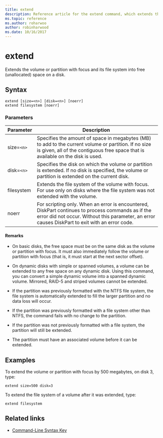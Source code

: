 ```yaml
---
title: extend
description: Reference article for the extend command, which extends the volume or partition with focus and its file system into free (unallocated) space on a disk.
ms.topic: reference
ms.author: roharwoo
author: robinharwood
ms.date: 10/16/2017
---
```


# extend



Extends the volume or partition with focus and its file system into free (unallocated) space on a disk.

## Syntax

```
extend [size=<n>] [disk=<n>] [noerr]
extend filesystem [noerr]
```

### Parameters

| Parameter | Description |
| --------- | ----------- |
| size=`<n>` | Specifies the amount of space in megabytes (MB) to add to the current volume or partition. If no size is given, all of the contiguous free space that is available on the disk is used. |
| disk=`<n>` | Specifies the disk on which the volume or partition is extended. If no disk is specified, the volume or partition is extended on the current disk. |
| filesystem | Extends the file system of the volume with focus. For use only on disks where the file system was not extended with the volume. |
| noerr | For scripting only. When an error is encountered, DiskPart continues to process commands as if the error did not occur. Without this parameter, an error causes DiskPart to exit with an error code. |

#### Remarks

- On basic disks, the free space must be on the same disk as the volume or partition with focus. It must also immediately follow the volume or partition with focus (that is, it must start at the next sector offset).

- On dynamic disks with simple or spanned volumes, a volume can be extended to any free space on any dynamic disk. Using this command, you can convert a simple dynamic volume into a spanned dynamic volume. Mirrored, RAID-5 and striped volumes cannot be extended.

- If the partition was previously formatted with the NTFS file system, the file system is automatically extended to fill the larger partition and no data loss will occur.

- If the partition was previously formatted with a file system other than NTFS, the command fails with no change to the partition.

- If the partition was not previously formatted with a file system, the partition will still be extended.

- The partition must have an associated volume before it can be extended.

## Examples

To extend the volume or partition with focus by 500 megabytes, on disk 3, type:

```
extend size=500 disk=3
```

To extend the file system of a volume after it was extended, type:

```
extend filesystem
```

## Related links

- [Command-Line Syntax Key](command-line-syntax-key.md)

